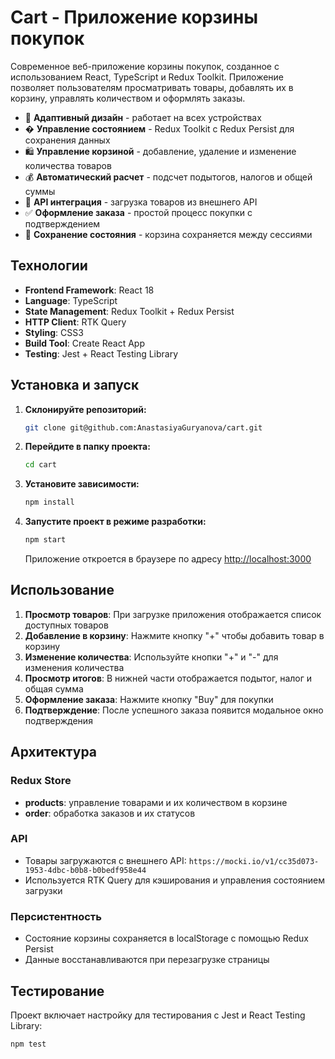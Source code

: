 # Cart - Приложение корзины покупок

Современное веб-приложение корзины покупок, созданное с использованием React, TypeScript и Redux Toolkit. Приложение позволяет пользователям просматривать товары, добавлять их в корзину, управлять количеством и оформлять заказы.

- 📱 **Адаптивный дизайн** - работает на всех устройствах
- � **Управление состоянием** - Redux Toolkit с Redux Persist для сохранения данных
- 🛍️ **Управление корзиной** - добавление, удаление и изменение количества товаров
- 💰 **Автоматический расчет** - подсчет подытогов, налогов и общей суммы
- 🎯 **API интеграция** - загрузка товаров из внешнего API
- ✅ **Оформление заказа** - простой процесс покупки с подтверждением
- 💾 **Сохранение состояния** - корзина сохраняется между сессиями

## Технологии

- **Frontend Framework**: React 18
- **Language**: TypeScript
- **State Management**: Redux Toolkit + Redux Persist
- **HTTP Client**: RTK Query
- **Styling**: CSS3
- **Build Tool**: Create React App
- **Testing**: Jest + React Testing Library

## Установка и запуск

1. **Склонируйте репозиторий:**
   ```bash
   git clone git@github.com:AnastasiyaGuryanova/cart.git
   ```

2. **Перейдите в папку проекта:**
   ```bash
   cd cart
   ```

3. **Установите зависимости:**
   ```bash
   npm install
   ```

4. **Запустите проект в режиме разработки:**
   ```bash
   npm start
   ```
   Приложение откроется в браузере по адресу [http://localhost:3000](http://localhost:3000)

## Использование

1. **Просмотр товаров**: При загрузке приложения отображается список доступных товаров
2. **Добавление в корзину**: Нажмите кнопку "+" чтобы добавить товар в корзину
3. **Изменение количества**: Используйте кнопки "+" и "-" для изменения количества
4. **Просмотр итогов**: В нижней части отображается подытог, налог и общая сумма
5. **Оформление заказа**: Нажмите кнопку "Buy" для покупки
6. **Подтверждение**: После успешного заказа появится модальное окно подтверждения

## Архитектура

### Redux Store
- **products**: управление товарами и их количеством в корзине
- **order**: обработка заказов и их статусов

### API
- Товары загружаются с внешнего API: `https://mocki.io/v1/cc35d073-1953-4dbc-b0b8-b0bedf958e44`
- Используется RTK Query для кэширования и управления состоянием загрузки

### Персистентность
- Состояние корзины сохраняется в localStorage с помощью Redux Persist
- Данные восстанавливаются при перезагрузке страницы

## Тестирование

Проект включает настройку для тестирования с Jest и React Testing Library:

```bash
npm test
```


